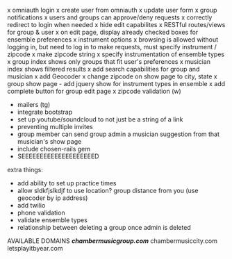 x omniauth login
x create user from omniauth
x update user form
x group notifications
x users and groups can approve/deny requests
x correctly redirect to login when needed
x hide edit capabilites
x RESTful routes/views for group & user
x on edit page, display already checked boxes for ensemble preferences
x instrument options
x browsing is allowed without logging in, but need to log in to make requests, must specify instrument / zipcode
x make zipcode string
x specify instrumentation of ensemble types
x group index shows only groups that fit user's preferences
x musician index shows filtered results
x add search capabilities for group and musician
x add Geocoder
  x change zipcode on show page to city, state
x group show page - add jquery show for instrument types in ensemble
x add complete button for group edit page
x zipcode validation (w)

- mailers (tg)
- integrate bootstrap
- set up youtube/soundcloud to not just be a string of a link
- preventing multiple invites
- group member can send group admin a musician suggestion from that musician's show page
- include chosen-rails gem
- SEEEEEEEEEEEEEEEEEEEED

extra things:
- add ability to set up practice times
- allow sldkfjslkdjf to use location? group distance from you (use geocoder by ip address)
- add twilio
- phone validation
- validate ensemble types
- relationship between deleting a group once admin is deleted


AVAILABLE DOMAINS
***chambermusicgroup.com***
chambermusiccity.com
letsplayitbyear.com
